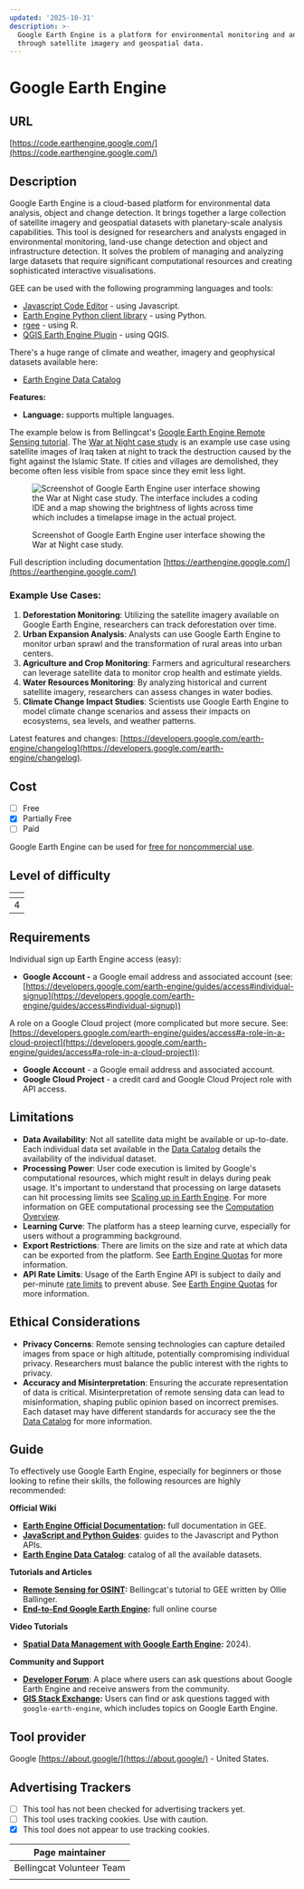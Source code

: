 ```yaml
---
updated: '2025-10-31'
description: >-
  Google Earth Engine is a platform for environmental monitoring and analysis
  through satellite imagery and geospatial data.
---
```


# Google Earth Engine

## URL

[https://code.earthengine.google.com/](https://code.earthengine.google.com/)

## Description

Google Earth Engine is a cloud-based platform for environmental data analysis, object and change detection. It brings together a large collection of satellite imagery and geospatial datasets with planetary-scale analysis capabilities. This tool is designed for researchers and analysts engaged in environmental monitoring, land-use change detection and object and infrastructure detection. It solves the problem of managing and analyzing large datasets that require significant computational resources and creating sophisticated interactive visualisations.

GEE can be used with the following programming languages and tools:

* [Javascript Code Editor](https://code.earthengine.google.com/) - using Javascript.
* [Earth Engine Python client library](https://developers.google.com/earth-engine/guides/python_install) - using Python.
* [rgee](https://github.com/r-spatial/rgee) - using R.
* [QGIS Earth Engine Plugin](https://gee-community.github.io/qgis-earthengine-plugin/) - using QGIS.

There's a huge range of climate and weather, imagery and geophysical datasets available here:

* [Earth Engine Data Catalog](https://developers.google.com/earth-engine/datasets)

**Features:**

* **Language:** supports multiple languages.

The example below is from Bellingcat's [Google Earth Engine Remote Sensing tutorial](https://bellingcat.github.io/RS4OSINT/). The [War at Night case study](https://bellingcat.github.io/RS4OSINT/C1_Lights.html) is an example use case using satellite images of Iraq taken at night to track the destruction caused by the fight against the Islamic State. If cities and villages are demolished, they become often less visible from space since they emit less light.

<figure><img src=".gitbook/assets/Screenshot 2024-06-20 at 1.18.03 PM.png" alt="Screenshot of Google Earth Engine user interface showing the War at Night case study. The interface includes a coding IDE and a map showing the brightness of lights across time which includes a timelapse image in the actual project."><figcaption><p>Screenshot of Google Earth Engine user interface showing the War at Night case study.</p></figcaption></figure>

Full description including documentation [https://earthengine.google.com/](https://earthengine.google.com/)

### Example Use Cases:

1. **Deforestation Monitoring**: Utilizing the satellite imagery available on Google Earth Engine, researchers can track deforestation over time.
2. **Urban Expansion Analysis**: Analysts can use Google Earth Engine to monitor urban sprawl and the transformation of rural areas into urban centers.
3. **Agriculture and Crop Monitoring**: Farmers and agricultural researchers can leverage satellite data to monitor crop health and estimate yields.
4. **Water Resources Monitoring**: By analyzing historical and current satellite imagery, researchers can assess changes in water bodies.
5. **Climate Change Impact Studies**: Scientists use Google Earth Engine to model climate change scenarios and assess their impacts on ecosystems, sea levels, and weather patterns.

Latest features and changes: [https://developers.google.com/earth-engine/changelog](https://developers.google.com/earth-engine/changelog).

## Cost

* [ ] Free
* [x] Partially Free
* [ ] Paid

Google Earth Engine can be used for [free for noncommercial use](https://earthengine.google.com/noncommercial/).

## Level of difficulty

<table><thead><tr><th data-type="rating" data-max="5"></th></tr></thead><tbody><tr><td>4</td></tr></tbody></table>

## Requirements

Individual sign up Earth Engine access (easy):

* **Google Account -** a Google email address and associated account (see: [https://developers.google.com/earth-engine/guides/access#individual-signup](https://developers.google.com/earth-engine/guides/access#individual-signup))

A role on a Google Cloud project (more complicated but more secure. See: [https://developers.google.com/earth-engine/guides/access#a-role-in-a-cloud-project](https://developers.google.com/earth-engine/guides/access#a-role-in-a-cloud-project)):

* **Google Account** - a Google email address and associated account.
* **Google Cloud Project** - a credit card and Google Cloud Project role with API access.

## Limitations

* **Data Availability**: Not all satellite data might be available or up-to-date. Each individual data set available in the [Data Catalog](https://developers.google.com/earth-engine/datasets/catalog) details the availability of the individual dataset.
* **Processing Power**: User code execution is limited by Google's computational resources, which might result in delays during peak usage. It's important to understand that processing on large datasets can hit processing limits see [Scaling up in Earth Engine](https://link.springer.com/chapter/10.1007/978-3-031-26588-4_29). For more information on GEE computational processing see the [Computation Overview](https://developers.google.com/earth-engine/guides/computation_overview).
* **Learning Curve**: The platform has a steep learning curve, especially for users without a programming background.
* **Export Restrictions**: There are limits on the size and rate at which data can be exported from the platform. See [Earth Engine Quotas](https://developers.google.com/earth-engine/guides/usage) for more information.
* **API Rate Limits**: Usage of the Earth Engine API is subject to daily and per-minute [rate limits](https://developers.google.com/earth-engine/guides/usage) to prevent abuse. See [Earth Engine Quotas](https://developers.google.com/earth-engine/guides/usage) for more information.

## Ethical Considerations

* **Privacy Concerns**: Remote sensing technologies can capture detailed images from space or high altitude, potentially compromising individual privacy. Researchers must balance the public interest with the rights to privacy.
* **Accuracy and Misinterpretation**: Ensuring the accurate representation of data is critical. Misinterpretation of remote sensing data can lead to misinformation, shaping public opinion based on incorrect premises. Each dataset may have different standards for accuracy see the the [Data Catalog](https://developers.google.com/earth-engine/datasets/catalog) for more information.

## Guide

To effectively use Google Earth Engine, especially for beginners or those looking to refine their skills, the following resources are highly recommended:

**Official Wiki**

* [**Earth Engine Official Documentation**](https://developers.google.com/earth-engine)**:** full documentation in GEE.
* [**JavaScript and Python Guides**](https://developers.google.com/earth-engine/guides): guides to the Javascript and Python APIs.
* [**Earth Engine Data Catalog**](https://developers.google.com/earth-engine/datasets): catalog of all the available datasets.

**Tutorials and Articles**

* [**Remote Sensing for OSINT**](https://bellingcat.github.io/RS4OSINT)**:** Bellingcat's tutorial to GEE written by Ollie Ballinger.
* [**End-to-End Google Earth Engine**](https://courses.spatialthoughts.com/end-to-end-gee.html)**:** full online course

**Video Tutorials**

* [**Spatial Data Management with Google Earth Engine**](https://www.youtube.com/playlist?list=PLAxJ4-o7ZoPdz9LHIJIxHlZe3t-MRCn61)**:** 2024).

**Community and Support**

* [**Developer Forum**](https://groups.google.com/g/google-earth-engine-developers): A place where users can ask questions about Google Earth Engine and receive answers from the community.
* [**GIS Stack Exchange**](https://gis.stackexchange.com/questions/tagged/google-earth-engine)**:** Users can find or ask questions tagged with `google-earth-engine`, which includes topics on Google Earth Engine.

## Tool provider

Google [https://about.google/](https://about.google/) - United States.

## Advertising Trackers

* [ ] This tool has not been checked for advertising trackers yet.
* [ ] This tool uses tracking cookies. Use with caution.
* [x] This tool does not appear to use tracking cookies.

| Page maintainer           |
| ------------------------- |
| Bellingcat Volunteer Team |
|                           |
